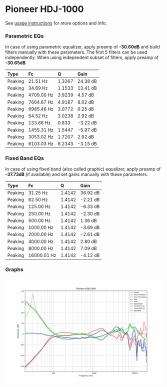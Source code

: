 # Pioneer HDJ-1000
See [usage instructions](https://github.com/jaakkopasanen/AutoEq#usage) for more options and info.

### Parametric EQs
In case of using parametric equalizer, apply preamp of **-30.60dB** and build filters manually
with these parameters. The first 5 filters can be used independently.
When using independent subset of filters, apply preamp of **-30.65dB**.

| Type    | Fc         |      Q | Gain     |
|:--------|:-----------|:-------|:---------|
| Peaking | 21.51 Hz   | 1.3267 | 24.38 dB |
| Peaking | 34.69 Hz   | 1.1533 | 13.41 dB |
| Peaking | 4709.00 Hz | 3.9239 | 4.57 dB  |
| Peaking | 7664.67 Hz | 4.9187 | 8.02 dB  |
| Peaking | 9985.46 Hz | 3.0772 | 6.25 dB  |
| Peaking | 54.52 Hz   | 3.0238 | 2.92 dB  |
| Peaking | 133.66 Hz  | 0.833  | -3.22 dB |
| Peaking | 1455.31 Hz | 1.5447 | -5.97 dB |
| Peaking | 3053.02 Hz | 1.7207 | 2.92 dB  |
| Peaking | 6103.03 Hz | 6.2343 | -3.15 dB |

### Fixed Band EQs
In case of using fixed band (also called graphic) equalizer, apply preamp of **-37.73dB**
(if available) and set gains manually with these parameters.

| Type    | Fc          |      Q | Gain     |
|:--------|:------------|:-------|:---------|
| Peaking | 31.25 Hz    | 1.4142 | 36.92 dB |
| Peaking | 62.50 Hz    | 1.4142 | -2.21 dB |
| Peaking | 125.00 Hz   | 1.4142 | -6.33 dB |
| Peaking | 250.00 Hz   | 1.4142 | -2.30 dB |
| Peaking | 500.00 Hz   | 1.4142 | 1.36 dB  |
| Peaking | 1000.00 Hz  | 1.4142 | -3.69 dB |
| Peaking | 2000.00 Hz  | 1.4142 | -2.61 dB |
| Peaking | 4000.00 Hz  | 1.4142 | 2.80 dB  |
| Peaking | 8000.00 Hz  | 1.4142 | 7.09 dB  |
| Peaking | 16000.01 Hz | 1.4142 | -4.12 dB |

### Graphs
![](./Pioneer%20HDJ-1000.png)